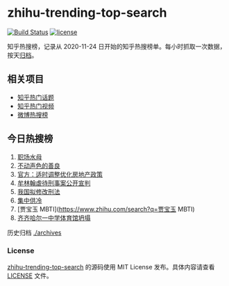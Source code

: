 # zhihu-trending-top-search

[![Build Status](https://github.com/justjavac/zhihu-trending-top-search/workflows/ci/badge.svg?branch=main)](https://github.com/justjavac/zhihu-trending-top-search/actions)
[![license](https://img.shields.io/github/license/justjavac/zhihu-trending-top-search)](https://github.com/justjavac/zhihu-trending-top-search/blob/main/LICENSE)

知乎热搜榜，记录从 2020-11-24
日开始的知乎热搜榜单。每小时抓取一次数据，按天[归档](./archives)。

## 相关项目

- [知乎热门话题](https://github.com/justjavac/zhihu-trending-hot-questions)
- [知乎热门视频](https://github.com/justjavac/zhihu-trending-hot-video)
- [微博热搜榜](https://github.com/justjavac/weibo-trending-hot-search)

## 今日热搜榜

<!-- BEGIN -->
<!-- 最后更新时间 Tue Jul 25 2023 17:03:14 GMT+0800 (China Standard Time) -->

1. [职场水母](https://www.zhihu.com/search?q=职场水母)
1. [不动声色的善良](https://www.zhihu.com/search?q=不动声色的善良)
1. [官方：适时调整优化房地产政策](https://www.zhihu.com/search?q=官方：适时调整优化房地产政策)
1. [牟林翰虐待刑事案公开宣判](https://www.zhihu.com/search?q=牟林翰虐待刑事案公开宣判)
1. [我国拟修改刑法](https://www.zhihu.com/search?q=我国拟修改刑法)
1. [集中供冷](https://www.zhihu.com/search?q=集中供冷)
1. [贾宝玉 MBTI](https://www.zhihu.com/search?q=贾宝玉 MBTI)
1. [齐齐哈尔一中学体育馆坍塌](https://www.zhihu.com/search?q=齐齐哈尔一中学体育馆坍塌)

<!-- END -->

历史归档 [./archives](./archives)

### License

[zhihu-trending-top-search](https://github.com/justjavac/zhihu-trending-top-search)
的源码使用 MIT License 发布。具体内容请查看 [LICENSE](./LICENSE) 文件。
